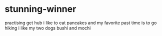 # stunning-winner
practising get hub
i like to eat pancakes and my favorite past time is to go hiking
i like my two dogs bushi and mochi
